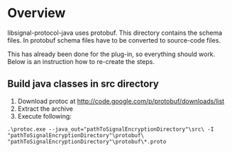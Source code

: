 # Overview

libsignal-protocol-java uses protobuf. This directory contains the schema
files. In protobuf schema files have to be converted to source-code files.

This has already been done for the plug-in, so everything should work.
Below is an instruction how to re-create the steps.

## Build java classes in src directory

1. Download protoc at http://code.google.com/p/protobuf/downloads/list
1. Extract the archive
1. Execute following:
```
.\protoc.exe --java_out="pathToSignalEncryptionDirectory"\src\ -I "pathToSignalEncryptionDirectory"\protobuf\ "pathToSignalEncryptionDirectory"\protobuf\*.proto
```





